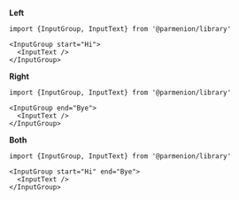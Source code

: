 **Left**

    import {InputGroup, InputText} from '@parmenion/library'

    <InputGroup start="Hi">
      <InputText />
    </InputGroup>

**Right**

    import {InputGroup, InputText} from '@parmenion/library'

    <InputGroup end="Bye">
      <InputText />
    </InputGroup>

**Both**

    import {InputGroup, InputText} from '@parmenion/library'

    <InputGroup start="Hi" end="Bye">
      <InputText />
    </InputGroup>
